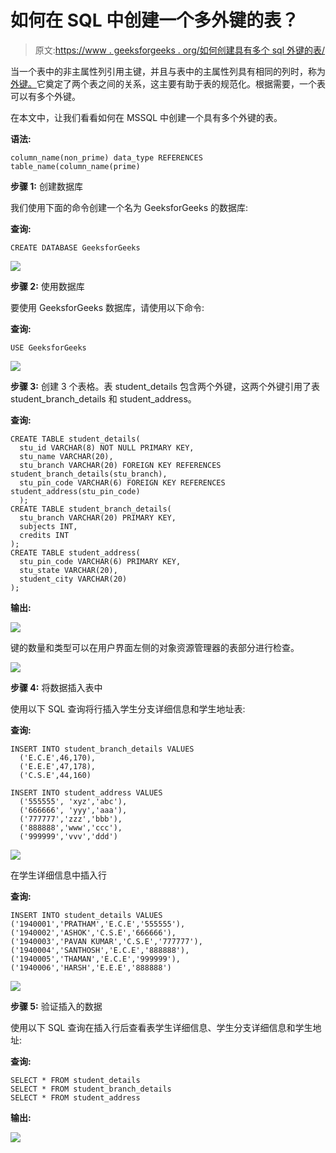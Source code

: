 # 如何在 SQL 中创建一个多外键的表？

> 原文:[https://www . geeksforgeeks . org/如何创建具有多个 sql 外键的表/](https://www.geeksforgeeks.org/how-to-create-a-table-with-multiple-foreign-keys-in-sql/)

当一个表中的非主属性列引用主键，并且与表中的主属性列具有相同的列时，称为[外键。](https://www.geeksforgeeks.org/foreign-key-constraint-in-sql/)它奠定了两个表之间的关系，这主要有助于表的规范化。根据需要，一个表可以有多个外键。

在本文中，让我们看看如何在 MSSQL 中创建一个具有多个外键的表。

**语法:**

```
column_name(non_prime) data_type REFERENCES table_name(column_name(prime)
```

**步骤 1:** 创建数据库

我们使用下面的命令创建一个名为 GeeksforGeeks 的数据库:

**查询:**

```
CREATE DATABASE GeeksforGeeks
```

![](img/43d032be335d7970f74de56a096c26a1.png)

**步骤 2:** 使用数据库

要使用 GeeksforGeeks 数据库，请使用以下命令:

**查询:**

```
USE GeeksforGeeks
```

![](img/f760a9738ac0bde9891599c82180d0fc.png)

**步骤 3:** 创建 3 个表格。表 student_details 包含两个外键，这两个外键引用了表 student_branch_details 和 student_address。

**查询:**

```
CREATE TABLE student_details(
  stu_id VARCHAR(8) NOT NULL PRIMARY KEY,
  stu_name VARCHAR(20),
  stu_branch VARCHAR(20) FOREIGN KEY REFERENCES student_branch_details(stu_branch),
  stu_pin_code VARCHAR(6) FOREIGN KEY REFERENCES student_address(stu_pin_code)
  );
CREATE TABLE student_branch_details(
  stu_branch VARCHAR(20) PRIMARY KEY,
  subjects INT,
  credits INT
);
CREATE TABLE student_address(
  stu_pin_code VARCHAR(6) PRIMARY KEY,
  stu_state VARCHAR(20),
  student_city VARCHAR(20)
);
```

**输出:**

![](img/9829892d95d5bfb5b4572946226b75ce.png)

键的数量和类型可以在用户界面左侧的对象资源管理器的表部分进行检查。

![](img/a602f4cbb0b20b4c7181194a6be8adb6.png)

**步骤 4:** 将数据插入表中

使用以下 SQL 查询将行插入学生分支详细信息和学生地址表:

**查询:**

```
INSERT INTO student_branch_details VALUES
  ('E.C.E',46,170),
  ('E.E.E',47,178),
  ('C.S.E',44,160)

INSERT INTO student_address VALUES
  ('555555', 'xyz','abc'),
  ('666666', 'yyy','aaa'),
  ('777777','zzz','bbb'),
  ('888888','www','ccc'),
  ('999999','vvv','ddd')
```

![](img/1089c9148c5fc646aca0c55b9bc2d6ca.png)

在学生详细信息中插入行

**查询:**

```
INSERT INTO student_details VALUES
('1940001','PRATHAM','E.C.E','555555'),
('1940002','ASHOK','C.S.E','666666'),
('1940003','PAVAN KUMAR','C.S.E','777777'),
('1940004','SANTHOSH','E.C.E','888888'),
('1940005','THAMAN','E.C.E','999999'),
('1940006','HARSH','E.E.E','888888')
```

![](img/24b74cfea0756c1b53818fa589c419cf.png)

**步骤 5:** 验证插入的数据

使用以下 SQL 查询在插入行后查看表学生详细信息、学生分支详细信息和学生地址:

**查询:**

```
SELECT * FROM student_details
SELECT * FROM student_branch_details
SELECT * FROM student_address
```

**输出:**

![](img/e1c095db6e829bbf9bced0d4e33ef26a.png)